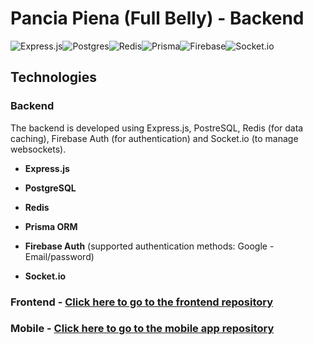 # Pancia Piena (Full Belly) - Backend

![Express.js](https://img.shields.io/badge/express.js-%23404d59.svg?style=for-the-badge&logo=express&logoColor=%2361DAFB)![Postgres](https://img.shields.io/badge/postgres-%23316192.svg?style=for-the-badge&logo=postgresql&logoColor=white)![Redis](https://img.shields.io/badge/redis-%23DD0031.svg?style=for-the-badge&logo=redis&logoColor=white)![Prisma](https://img.shields.io/badge/Prisma-3982CE?style=for-the-badge&logo=Prisma&logoColor=white)![Firebase](https://img.shields.io/badge/Firebase-039BE5?style=for-the-badge&logo=Firebase&logoColor=white)![Socket.io](https://img.shields.io/badge/Socket.io-black?style=for-the-badge&logo=socket.io&badgeColor=010101)

## Technologies

### Backend

The backend is developed using Express.js, PostreSQL, Redis (for data caching), Firebase Auth (for authentication) and Socket.io (to manage websockets).

- **Express.js**

- **PostgreSQL**

- **Redis**

- **Prisma ORM**

- **Firebase Auth** (supported authentication methods: Google - Email/password)

- **Socket.io**

### Frontend - [Click here to go to the frontend repository](https://github.com/peppemig/pancia-piena-fe)

### Mobile - [Click here to go to the mobile app repository](https://github.com/peppemig/pancia-piena-mobile)
